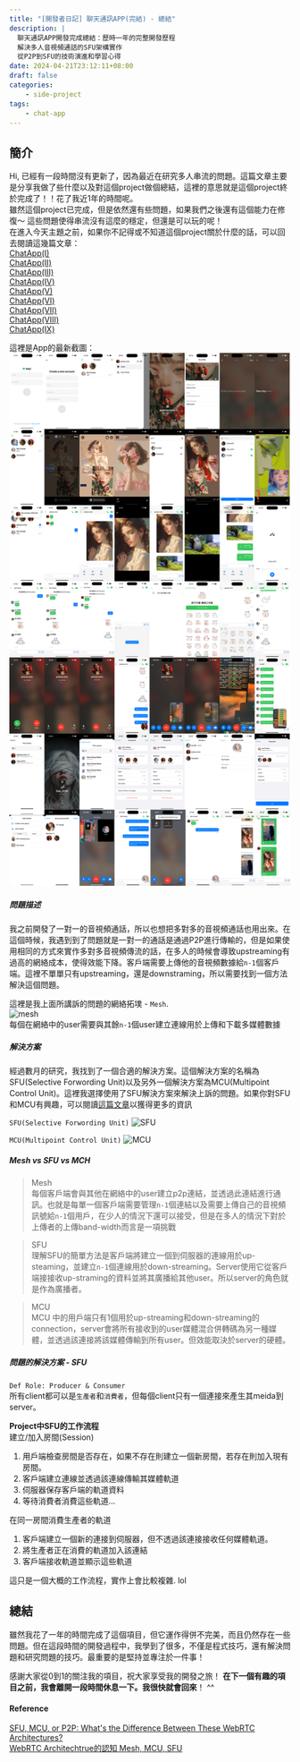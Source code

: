 ```yaml
---
title: "[開發者日記] 聊天通訊APP(完結) - 總結"
description: |
  聊天通訊APP開發完成總結：歷時一年的完整開發歷程
  解決多人音視頻通話的SFU架構實作
  從P2P到SFU的技術演進和學習心得
date: 2024-04-21T23:12:11+08:00
draft: false
categories:
    - side-project 
tags: 
    - chat-app
---
```


## 簡介
Hi, 已經有一段時間沒有更新了，因為最近在研究多人串流的問題。這篇文章主要是分享我做了些什麼以及對這個project做個總結，這裡的意思就是這個project終於完成了！！花了我近1年的時間呢。  
雖然這個project已完成，但是依然還有些問題，如果我們之後還有這個能力在修復～ 這些問題使得串流沒有這麼的穩定，但還是可以玩的呢！  
在進入今天主題之前，如果你不記得或不知道這個project關於什麼的話，可以回去閱讀這幾篇文章：  
[ChatApp(I)](/post/chat-app-init/)  
[ChatApp(II)](/post/chat-app-demo/)  
[ChatApp(III)](/post/chat-app-update/)  
[ChatApp(IV)](/post/chat-app-final/)  
[ChatApp(V)](/post/chat-app-voice-chat/)  
[ChatApp(VI)](/post/chat-app-sticker-updated/)  
[ChatApp(Ⅶ)](/post/chat-app-story-alignment-updated/)  
[ChatApp(Ⅷ)](/post/chat-app-story-multiple-img-updated/)  
[ChatApp(IX)](/post/chat-app-sticker-shop-updated/)

這裡是App的最新截圖：
![final-app](/imgs-custom/chat-app/2024-04-20-final.png)

##### 問題描述
我之前開發了一對一的音視頻通話，所以也想把多對多的音視頻通話也用出來。在這個時候，我遇到到了問題就是一對一的通話是通過P2P進行傳輸的，但是如果使用相同的方式來實作多對多音視頻傳流的話，在多人的時候會導致upstreaming有過高的網絡成本，使得效能下降。客戶端需要上傳他的音視頻數據給`n-1`個客戶端。這裡不單單只有upstreaming，還是downstraming，所以需要找到一個方法解決這個問題。


這裡是我上面所講訴的問題的網絡拓墣 - `Mesh`.  
![mesh](/imgs-custom/helper/mesh.png)  
每個在網絡中的user需要與其餘`n-1`個user建立連線用於上傳和下載多媒體數據

##### 解決方案
經過數月的研究，我找到了一個合適的解決方案。這個解決方案的名稱為SFU(Selective Forwording Unit)以及另外一個解決方案為MCU(Multipoint Control Unit)。這裡我選擇使用了SFU解決方案來解決上訴的問題。如果你對SFU和MCU有興趣，可以閱讀[這篇文章](https://getstream.io/blog/what-is-a-selective-forwarding-unit-in-webrtc/)以獲得更多的資訊


`SFU(Selective Forwording Unit)`
![SFU](/imgs-custom/helper/sfu.png)


`MCU(Multipoint Control Unit)`
![MCU](/imgs-custom/helper/mcu.png)

##### Mesh vs SFU vs MCH
> Mesh   
每個客戶端會與其他在網絡中的user建立p2p連結，並透過此連結進行通訊。也就是每單一個客戶端需要管理`n-1`個連結以及需要上傳自己的音視頻訊號給`n-1`個用戶，在少人的情況下還可以接受，但是在多人的情況下對於上傳者的上傳band-width而言是一項挑戰

> SFU   
理解SFU的簡單方法是客戶端將建立一個到伺服器的連線用於up-steaming，並建立`n-1`個連線用於down-streaming。Server使用它從客戶端接接收up-straming的資料並將其廣播給其他user。所以server的角色就是作為廣播者。

> MCU  
MCU 中的用戶端只有1個用於up-streaming和down-streaming的connection，server會將所有接收到的user媒體混合併轉碼為另一種媒體，並透過該連接將該媒體傳輸到所有user。但效能取決於server的硬體。

##### 問題的解決方案 - SFU
`Def Role: Producer & Consumer`  
所有client都可以是`生產者`和`消費者`，但每個client只有一個連接來產生其meida到server。

**Project中SFU的工作流程**  
建立/加入房間(Session) 
1. 用戶端檢查房間是否存在，如果不存在則建立一個新房間，若存在則加入現有房間。
2. 客戶端建立連線並透過該連線傳輸其媒體軌道
3. 伺服器保存客戶端的軌道資料
4. 等待消費者消費這些軌道...

在同一房間消費生產者的軌道
1. 客戶端建立一個新的連接到伺服器，但不透過該連接接收任何媒體軌道。
2. 將生產者正在消費的軌道加入該連結
3. 客戶端接收軌道並顯示這些軌道

這只是一個大概的工作流程，實作上會比較複雜. lol

## 總結
雖然我花了一年的時間完成了這個項目，但它運作得併不完美，而且仍然存在一些問題。但在這段時間的開發過程中，我學到了很多，不僅是程式技巧，還有解決問題和研究問題的技巧。最重要的是堅持並專注於一件事！

感謝大家從0到1的關注我的項目，祝大家享受我的開發之旅！ **在下一個有趣的項目之前，我會離開一段時間休息一下。我很快就會回來**！ ^^

#### Reference
[SFU, MCU, or P2P: What's the Difference Between These WebRTC Architectures?](https://getstream.io/blog/what-is-a-selective-forwarding-unit-in-webrtc/)   
[WebRTC Architechtrue的認知 Mesh, MCU, SFU](https://getstream.io/blog/what-is-a-selective-forwarding-unit-in-webrtc/)